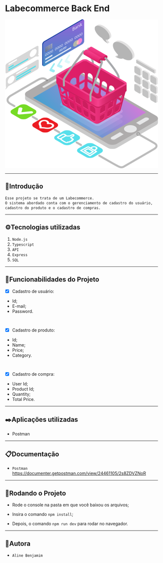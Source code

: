 # Labecommerce Back End

![Labecomerce](/src/assets/Ecommerce.png)

---
## 📑Introdução
    Esse projeto se trata de um Labecommerce. 
    O sistema abordado conta com o gerenciamento de cadastro do usuário, cadastro do produto e o cadastro de compras.
---
## ⚙️Tecnologias utilizadas

1. ``Node.js``
2. ``Typescript``
3. ``API``
4. ``Express``
5. ``SQL``
---
## 📱Funcionabilidades do Projeto
- [x] Cadastro de usuário:
- Id;
- E-mail;
- Password.
<br>

- [x] Cadastro de produto:
- Id;
- Name;
- Price;
- Category.
<br> 

- [x] Cadastro de compra:
- User Id;
- Product Id;
- Quantity;
- Total Price.
---
## ✒️Aplicações utilizadas

- Postman
---
## 📋Documentação
- ``Postman`` <https://documenter.getpostman.com/view/24461105/2s8ZDVZNoR>

---
## 📀Rodando o Projeto

- Rode o console na pasta em que você baixou os arquivos;

- Insira o comando ``npm install``;

- Depois, o comando ``npm run dev`` para rodar no navegador.

---
## 📌Autora

- ``Aline Benjamim``
